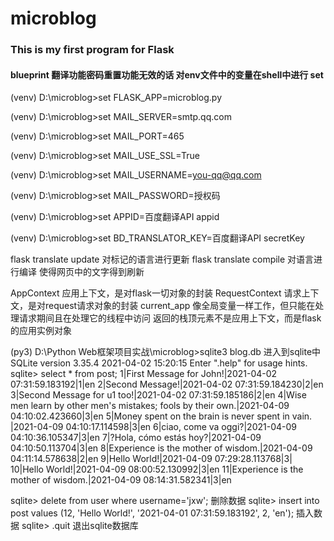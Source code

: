# microblog
### This is my first program for Flask

#### blueprint 翻译功能密码重置功能无效的话 对env文件中的变量在shell中进行  set 

(venv) D:\microblog>set FLASK_APP=microblog.py

(venv) D:\microblog>set MAIL_SERVER=smtp.qq.com

(venv) D:\microblog>set MAIL_PORT=465

(venv) D:\microblog>set MAIL_USE_SSL=True

(venv) D:\microblog>set MAIL_USERNAME=you-qq@qq.com

(venv) D:\microblog>set MAIL_PASSWORD=授权码

(venv) D:\microblog>set APPID=百度翻译API appid

(venv) D:\microblog>set BD_TRANSLATOR_KEY=百度翻译API secretKey

flask translate update 对标记的语言进行更新
flask translate compile 对语言进行编译 使得网页中的文字得到刷新

AppContext        应用上下文，是对flask一切对象的封装
RequestContext    请求上下文，是对request请求对象的封装
current_app       像全局变量一样工作，但只能在处理请求期间且在处理它的线程中访问 返回的栈顶元素不是应用上下文，而是flask的应用实例对象

(py3) D:\Python Web框架项目实战\microblog>sqlite3 blog.db   进入到sqlite中
SQLite version 3.35.4 2021-04-02 15:20:15
Enter ".help" for usage hints.
sqlite> select * from post;
1|First Message for John!|2021-04-02 07:31:59.183192|1|en
2|Second Message!|2021-04-02 07:31:59.184230|2|en
3|Second Message for u1 too!|2021-04-02 07:31:59.185186|2|en
4|Wise men learn by other men's mistakes; fools by their own.|2021-04-09 04:10:02.423660|3|en
5|Money spent on the brain is never spent in vain. |2021-04-09 04:10:17.114598|3|en
6|ciao, come va oggi?|2021-04-09 04:10:36.105347|3|en
7|?Hola, cómo estás hoy?|2021-04-09 04:10:50.113704|3|en
8|Experience is the mother of wisdom.|2021-04-09 04:11:14.578638|2|en
9|Hello World!|2021-04-09 07:29:28.113768|3|
10|Hello World!|2021-04-09 08:00:52.130992|3|en
11|Experience is the mother of wisdom.|2021-04-09 08:14:31.582341|3|en

sqlite> delete from user where username='jxw';    删除数据
sqlite> insert into post values (12, 'Hello World!', '2021-04-01 07:31:59.183192', 2, 'en');    插入数据
sqlite> .quit   退出sqlite数据库
